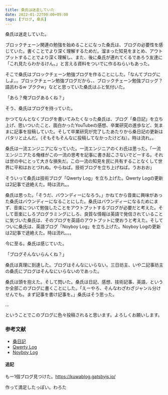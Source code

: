 ```yaml
---
title: 桑氏は迷走していた
date: 2022-01-22T00:00+09:00
tags: [ブログ, 桑氏]
---
```


桑氏は迷走していた。

ブロックチェーン関連の勉強を始めることになった桑氏は、ブログの必要性を感じていた。書くことでより深く理解するためだ。溜まった知見をまとめ、アウトプットすることでより深く理解し、また、後に桑氏が連れてくるであろう友達に「これ見たらわかるけん。」と言える資料をついでに作るねらいもあった。

そこで桑氏はブロックチェーン勉強ブログを作ることにした。「なんてブログにしよ。。ブロックチェーン勉強ブログだから、、ブロックチェーン勉強ブロッグ？語呂わるw プククw」などと思っていた桑氏はふと気付いた。

「あら？俺ブログあるくね？」

そう、桑氏はブログを持っていた。

かつてなんとなくブログを書いてみたくなった桑氏は、ブログ「桑日記」を立ち上げ、思いついたこと、面白かったYouTubeの感想、卒業研究の進歩など、気ままに記事を投稿していた。そして卒業研究が完了したあたりから桑日記の更新はパタリと止んだ。（そもそもそんなに投稿してなかったけどね）。時は流れ。。

桑氏は一流エンジニアになっていた。一流エンジニアのくわ氏は思った。「一流エンジニアたる俺様がこの一流の思考を記事に書き起こさないでどーする。それは世の中にとって大きな損失だ。この一流の知見を民に共有することなくして世界に平和はおとづれぬ。やらねば。技術ブログを立ち上げねば。うおおお」

そういって桑氏は技術ブログ「Qwerty Log」を立ち上げた。Qwerty Logの更新は2記事で途絶えた。時は流れ。。

桑氏は思った。「そうだ、バウンディーになろう。」かねてから音楽に興味があった桑氏はバウンディーになることにした。桑氏はバウンディーになるためにまず、音楽について勉強したことをアウトプットするブログが必要だと考えた。そして音楽にしろプログラミングにしろ、良質な情報は英語で発信されていることに気づいた桑氏は、そのブログを英語のアウトプットに使おうと考えた。そしてついに桑氏は、英語ブログ「Noyboy Log」を立ち上げた。Noyboy Logの更新は2記事で途絶えた。時は流れ。。。

今に至る。桑氏は感じていた。

「ブログそんないらんくね？」

桑氏は真理に到達した。ブログはそんなにいらない。三日坊主、いや二記事坊主の桑氏にブログはそんなにいらないのであった。

桑氏は頭を抱えた。そして閃いた。桑氏は日記、感想、技術記事、英語、というか全部このブログに書くことにした。「えーやろ、そんなわざわざジャンル分けせんでも。まず記事を書け記事を。」桑氏はそう思った。

...

ということでこのブログに色々投稿されると思います。よろしくお願いします。

### 参考文献
- [桑日記](https://chankuwa.com)
- [Qwerty Log](https://noy4.github.io/qwerty-log)
- [Noyboy Log](https://noy4.github.io/noyboy-log)

#### 追記

もー1個ブログ見つけた。https://kuwablog.gatsbyjs.io/

作って満足したっぽい。わろた